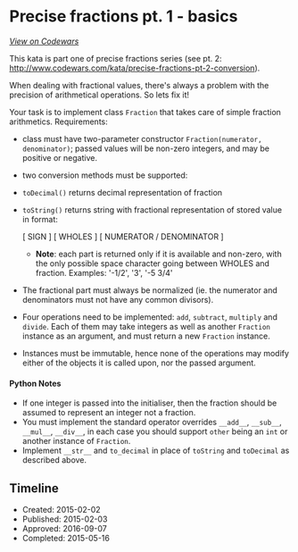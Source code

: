 # Precise fractions pt. 1 - basics
[*View on Codewars*](https://www.codewars.com/kata/precise-fractions-pt-1-basics)

This kata is part one of precise fractions series (see pt. 2: http://www.codewars.com/kata/precise-fractions-pt-2-conversion).

When dealing with fractional values, there's always a problem with the precision of arithmetical operations. So lets fix it!

Your task is to implement class ```Fraction``` that takes care of simple fraction arithmetics. Requirements:

* class must have two-parameter constructor `Fraction(numerator, denominator)`; passed values will be non-zero integers, and may be positive or negative.
* two conversion methods must be supported:
 * `toDecimal()` returns decimal representation of fraction
 * `toString()` returns string with fractional representation of stored value in format:

    [ SIGN ] [ WHOLES ] [ NUMERATOR / DENOMINATOR ]
   * **Note**: each part is returned only if it is available and non-zero, with the only possible space character going between WHOLES and fraction. Examples: '-1/2', '3', '-5 3/4'
    
* The fractional part must always be normalized (ie. the numerator and denominators must not have any common divisors).
* Four operations need to be implemented: `add`, `subtract`, `multiply` and `divide`. Each of them may take integers as well as another `Fraction` instance as an argument, and must return a new `Fraction` instance.
* Instances must be immutable, hence none of the operations may modify either of the objects it is called upon, nor the passed argument.
 
 #### Python Notes
* If one integer is passed into the initialiser, then the fraction should be assumed to represent an integer not a fraction.
* You must implement the standard operator overrides `__add__`, `__sub__`, `__mul__`, `__div__`, in each case you should support `other` being an `int` or another instance of `Fraction`.
* Implement `__str__` and `to_decimal` in place of `toString` and `toDecimal` as described above.

## Timeline
- Created: 2015-02-02
- Published: 2015-02-03
- Approved: 2016-09-07
- Completed: 2015-05-16